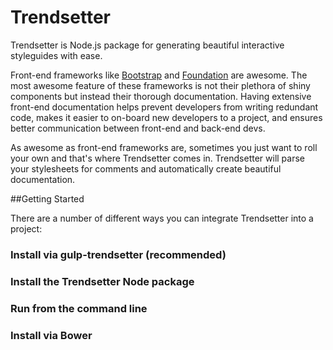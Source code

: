 # Trendsetter

Trendsetter is Node.js package for generating beautiful interactive styleguides with ease. 

Front-end frameworks like [Bootstrap](http://getbootstrap.com/) and [Foundation](http://foundation.zurb.com/) are awesome. The most awesome feature of these frameworks is not their plethora of shiny components but instead their thorough documentation. Having extensive front-end documentation helps prevent developers from writing redundant code, makes it easier to on-board new developers to a project, and ensures better communication between front-end and back-end devs.

As awesome as front-end frameworks are, sometimes you just want to roll your own and that's where Trendsetter comes in. Trendsetter will parse your stylesheets for comments and automatically create beautiful documentation.

##Getting Started

There are a number of different ways you can integrate Trendsetter into a project:

### Install via gulp-trendsetter (recommended)

### Install the Trendsetter Node package

### Run from the command line

### Install via Bower